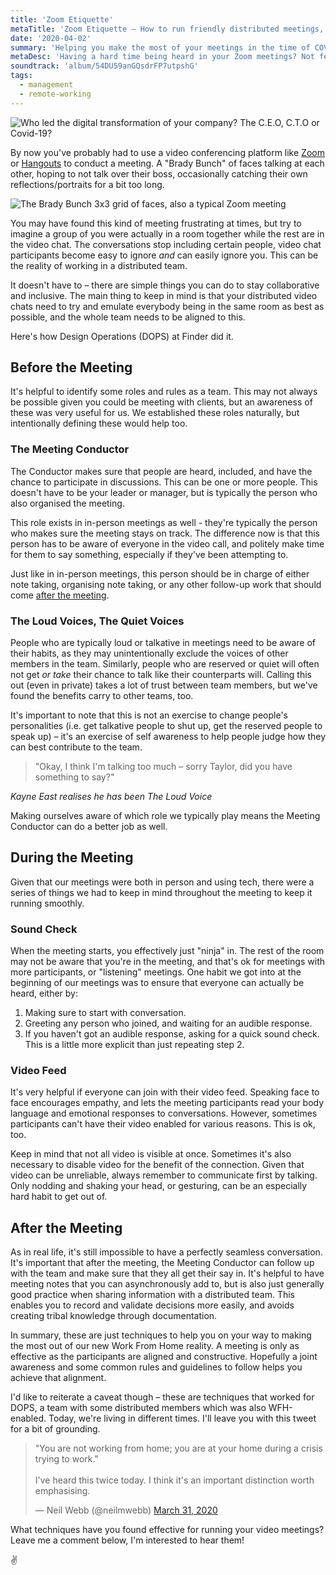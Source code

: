 ```yaml
---
title: 'Zoom Etiquette'
metaTitle: 'Zoom Etiquette – How to run friendly distributed meetings, COVID-19 and beyond'
date: '2020-04-02'
summary: 'Helping you make the most of your meetings in the time of COVID-19. How the DOPS team ran effective and inclusive meetings online, with a distributed crew.'
metaDesc: 'Having a hard time being heard in your Zoom meetings? Not feeling the vibe from your Brady Bunch? How the Design Operations team at Finder ran effective and inclusive meetings over video conference calls, with a distributed crew.'
soundtrack: 'album/54DU59anGQsdrFP7utpshG'
tags:
  - management
  - remote-working
---
```

![Who led the digital transformation of your company? The C.E.O, C.T.O or Covid-19?](/images/zoom-etiquette/digital_transformation_covid.jpg "Be honest. Image from somewhere on twitter, if you know the original source please let me know.")

By now you've probably had to use a video conferencing platform like <a href="https://zoom.us" target="_blank">Zoom</a> or <a href="https://hangouts.google.com/" target="_blank">Hangouts</a> to conduct a meeting. A "Brady Bunch" of faces talking at each other, hoping to not talk over their boss, occasionally catching their own reflections/portraits for a bit too long.

![The Brady Bunch 3x3 grid of faces, also a typical Zoom meeting](/images/zoom-etiquette/The_Brady_Bunch.jpg "Your meeting, probably. Image from the Brady Bunch Wikipedia page.")

You may have found this kind of meeting frustrating at times, but try to imagine a group of you were actually in a room together while the rest are in the video chat. The conversations stop including certain people, video chat participants become easy to ignore _and_ can easily ignore you. This can be the reality of working in a distributed team.

It doesn't have to – there are simple things you can do to stay collaborative and inclusive. The main thing to keep in mind is that your distributed video chats need to try and emulate everybody being in the same room as best as possible, and the whole team needs to be aligned to this.

Here's how Design Operations (DOPS) at Finder did it.

## Before the Meeting
It's helpful to identify some roles and rules as a team. This may not always be possible given you could be meeting with clients, but an awareness of these was very useful for us. We established these roles naturally, but intentionally defining these would help too.

### The Meeting Conductor
The Conductor makes sure that people are heard, included, and have the chance to participate in discussions. This can be one or more people. This doesn't have to be your leader or manager, but is typically the person who also organised the meeting.

This role exists in in-person meetings as well - they're typically the person who makes sure the meeting stays on track. The difference now is that this person has to be aware of everyone in the video call, and politely make time for them to say something, especially if they've been attempting to.

Just like in in-person meetings, this person should be in charge of either note taking, organising note taking, or any other follow-up work that should come [after the meeting](#heading-after-the-meeting).

### The Loud Voices, The Quiet Voices
People who are typically loud or talkative in meetings need to be aware of their habits, as they may unintentionally exclude the voices of other members in the team. Similarly, people who are reserved or quiet will often not get _or take_ their chance to talk like their counterparts will. Calling this out (even in private) takes a lot of trust between team members, but we've found the benefits carry to other teams, too.

It's important to note that this is not an exercise to change people's personalities (i.e. get talkative people to shut up, get the reserved people to speak up) – it's an exercise of self awareness to help people judge how they can best contribute to the team.

> "Okay, I think I'm talking too much – sorry Taylor, did you have something to say?"

_Kayne East realises he has been The Loud Voice_

Making ourselves aware of which role we typically play means the Meeting Conductor can do a better job as well. 

## During the Meeting
Given that our meetings were both in person and using tech, there were a series of things we had to keep in mind throughout the meeting to keep it running smoothly.

### Sound Check
When the meeting starts, you effectively just "ninja" in. The rest of the room may not be aware that you're in the meeting, and that's ok for meetings with more participants, or "listening" meetings. One habit we got into at the beginning of our meetings was to ensure that everyone can actually be heard, either by:
1. Making sure to start with conversation.
2. Greeting any person who joined, and waiting for an audible response.
3. If you haven't got an audible response, asking for a quick sound check. This is a little more explicit than just repeating step 2.

### Video Feed
It's very helpful if everyone can join with their video feed. Speaking face to face encourages empathy, and lets the meeting participants read your body language and emotional responses to conversations. However, sometimes participants can't have their video enabled for various reasons. This is ok, too.

Keep in mind that not all video is visible at once. Sometimes it's also necessary to disable video for the benefit of the connection.  Given that video can be unreliable, always remember to communicate first by talking. Only nodding and shaking your head, or gesturing, can be an especially hard habit to get out of.

## After the Meeting
As in real life, it's still impossible to have a perfectly seamless conversation. It's important that after the meeting, the Meeting Conductor can follow up with the team and make sure that they all get their say in. It's helpful to have meeting notes that you can asynchronously add to, but is also just generally good practice when sharing information with a distributed team. This enables you to record and validate decisions more easily, and avoids creating tribal knowledge through documentation.

In summary, these are just techniques to help you on your way to making the most out of our new Work From Home reality. A meeting is only as effective as the participants are aligned and constructive. Hopefully a joint awareness and some common rules and guidelines to follow helps you achieve that alignment. 

I'd like to reiterate a caveat though – these are techniques that worked for DOPS, a team with some distributed members which was also WFH-enabled. Today, we're living in different times. I'll leave you with this tweet for a bit of grounding. 

<blockquote class="twitter-tweet"><p lang="en" dir="ltr">&quot;You are not working from home; you are at your home during a crisis trying to work.&quot;<br><br>I&#39;ve heard this twice today. I think it&#39;s an important distinction worth emphasising.</p>&mdash; Neil Webb (@neilmwebb) <a href="https://twitter.com/neilmwebb/status/1245012958415073282?ref_src=twsrc%5Etfw">March 31, 2020</a></blockquote> <script async src="https://platform.twitter.com/widgets.js" charset="utf-8"></script> 

What techniques have you found effective for running your video meetings? Leave me a comment below, I'm interested to hear them!

✌️